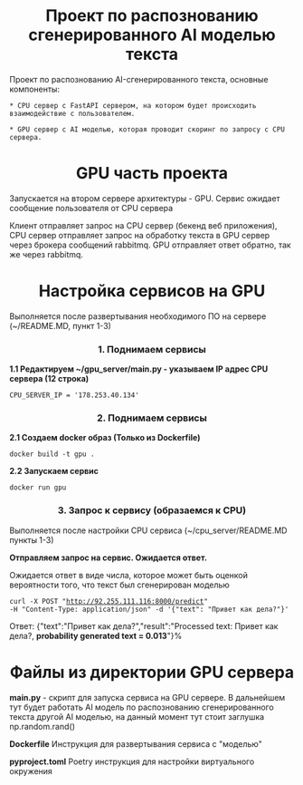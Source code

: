 <h1 align="center">Проект по распознованию сгенерированного AI моделью текста</h1>

Проект по распознованию AI-сгенерированного текста, основные компоненты:

    * CPU сервер с FastAPI сервером, на котором будет происходить взаимодействие с пользователем.
    
    * GPU сервер с AI моделью, которая проводит скоринг по запросу с CPU сервера.


<h1 align="center">GPU часть проекта</h1>

Запускается на втором сервере архитектуры - GPU. Сервис ожидает сообщение пользователя от CPU сервера

Клиент отправляет запрос на CPU сервер (бекенд веб приложения), CPU сервер отправляет запрос на обработку текста в GPU сервер через брокера сообщений rabbitmq. GPU отправляет ответ обратно, так же через rabbitmq.


<h1 align="center">Настройка сервисов на GPU</h1>

Выполняется после развертывания необходимого ПО на сервере (~/README.MD, пункт 1-3)


<h3 align="center">1. Поднимаем сервисы </h3>

<b>1.1 Редактируем ~/gpu_server/main.py - указываем IP адрес CPU сервера (12 строка)</b>

<code>CPU_SERVER_IP = '178.253.40.134'</code> 


<h3 align="center">2. Поднимаем сервисы </h3>

<b>2.1 Создаем docker образ (Только из Dockerfile)</b>

<code>docker build -t gpu .</code> 

<b>2.2 Запускаем сервис  </b>

<code>docker run gpu </code> 


<h3 align="center">3. Запрос к сервису (образаемся к CPU) </h3>

Выполняется после настройки CPU сервиса (~/cpu_server/README.MD пункты 1-3)

<b>Отправляем запрос на сервис. Ожидается ответ.</b>

Ожидается ответ в виде числа, которое может быть оценкой вероятности того, что текст был сгенерирован моделью

<code>curl -X POST "http://92.255.111.116:8000/predict" -H "Content-Type: application/json" -d '{"text": "Привет как дела?"}' </code> 

Ответ: {"text":"Привет как дела?","result":"Processed text: Привет как дела?, **probability generated text = 0.013**"}% 


<h1 align="center">Файлы из директории GPU сервера</h1>

**main.py** - скрипт для запуска сервиса на GPU сервере. В дальнейшем тут будет работать AI модель по распознованию
сгенерированного текста другой AI моделью, на данный момент тут стоит заглушка np.random.rand()

**Dockerfile** Инструкция для развертывания сервиса с "моделью"

**pyproject.toml** Poetry инструкция для настройки виртуального окружения